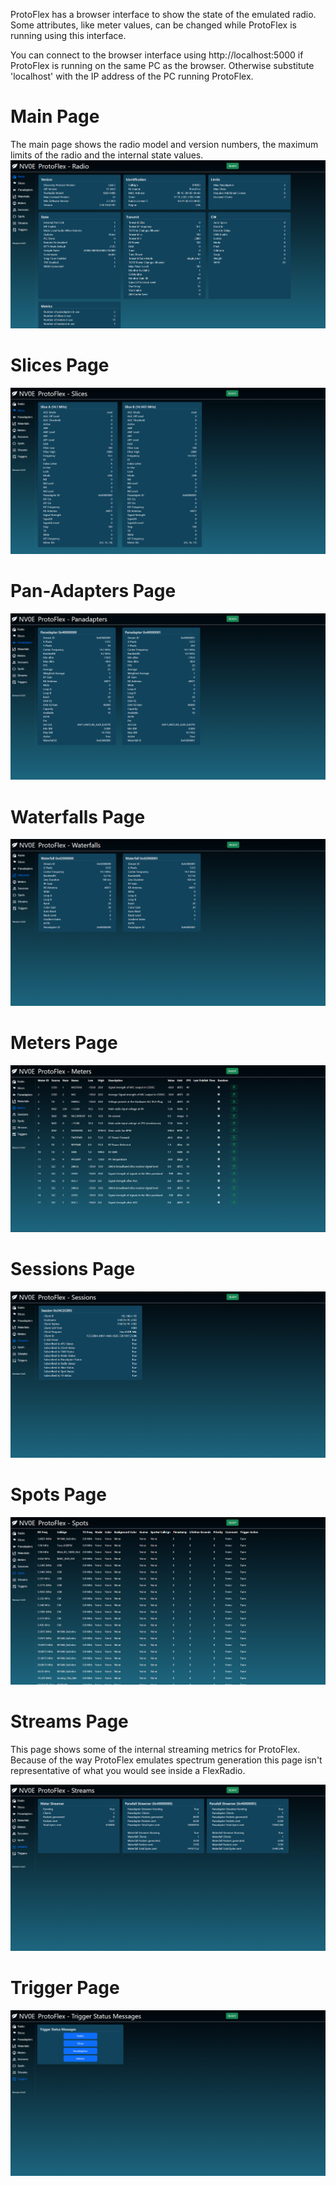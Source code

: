 ProtoFlex has a browser interface to show the state of the emulated radio. Some attributes, like meter values, can be changed while ProtoFlex is running using this interface.

You can connect to the browser interface using http://localhost:5000 if ProtoFlex is running on the same PC as the browser. Otherwise substitute 'localhost' with the IP address of the PC running ProtoFlex.

# Main Page
The main page shows the radio model and version numbers, the maximum limits of the radio and the internal state values.
[![ProtoFlex Main Page](https://raw.githubusercontent.com/rimuadmin/ProtoFlex/main/images/protoflex_main.png)](https://raw.githubusercontent.com/rimuadmin/ProtoFlex/main/images/protoflex_main.png)

# Slices Page

[![ProtoFlex Slices Page](https://raw.githubusercontent.com/rimuadmin/ProtoFlex/main/images/protoflex_slices.png)](https://raw.githubusercontent.com/rimuadmin/ProtoFlex/main/images/protoflex_slices.png)

# Pan-Adapters Page

[![ProtoFlex Panadapters Page](https://raw.githubusercontent.com/rimuadmin/ProtoFlex/main/images/protoflex_pans.png)](https://raw.githubusercontent.com/rimuadmin/ProtoFlex/main/images/protoflex_pans.png)

# Waterfalls Page

[![ProtoFlex Waterfalls Page](https://raw.githubusercontent.com/rimuadmin/ProtoFlex/main/images/protoflex_waterfalls.png)](https://raw.githubusercontent.com/rimuadmin/ProtoFlex/main/images/protoflex_waterfalls.png)

# Meters Page

[![ProtoFlex Meters Page](https://raw.githubusercontent.com/rimuadmin/ProtoFlex/main/images/protoflex_meters.png)](https://raw.githubusercontent.com/rimuadmin/ProtoFlex/main/images/protoflex_meters.png)

# Sessions Page

[![ProtoFlex Sessions Page](https://raw.githubusercontent.com/rimuadmin/ProtoFlex/main/images/protoflex_sessions.png)](https://raw.githubusercontent.com/rimuadmin/ProtoFlex/main/images/protoflex_sessions.png)

# Spots Page

[![ProtoFlex Spots Page](https://raw.githubusercontent.com/rimuadmin/ProtoFlex/main/images/protoflex_spots.png)](https://raw.githubusercontent.com/rimuadmin/ProtoFlex/main/images/protoflex_spots.png)

# Streams Page
This page shows some of the internal streaming metrics for ProtoFlex. Because of the way ProtoFlex emulates spectrum generation this page isn't representative of what you would see inside a FlexRadio.

[![ProtoFlex Streams Page](https://raw.githubusercontent.com/rimuadmin/ProtoFlex/main/images/protoflex_streams.png)](https://raw.githubusercontent.com/rimuadmin/ProtoFlex/main/images/protoflex_steams.png)

# Trigger Page

[![ProtoFlex Trigger Page](https://raw.githubusercontent.com/rimuadmin/ProtoFlex/main/images/protoflex_trigger.png)](https://raw.githubusercontent.com/rimuadmin/ProtoFlex/main/images/protoflex_trigger.png)
